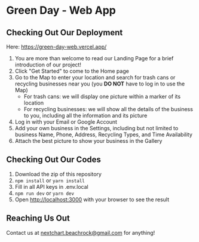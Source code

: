 # Green Day - Web App
## Checking Out Our Deployment
Here: https://green-day-web.vercel.app/
1. You are more than welcome to read our Landing Page for a brief introduction of our project!
2. Click "Get Started" to come to the Home page
3. Go to the Map to enter your location and search for trash cans or recycling businesses near you (you **DO NOT** have to log in to use the Map)
   * For trash cans: we will display one picture within a marker of its location
   * For recycling businesses: we will show all the details of the business to you, including all the information and its picture
4. Log in with your Email or Google Account
5. Add your own business in the Settings, including but not limited to business Name, Phone, Address, Recycling Types, and Time Availability
6. Attach the best picture to show your business in the Gallery
## Checking Out Our Codes
1. Download the zip of this repository
2. ```npm install``` or ```yarn install```
3. Fill in all API keys in .env.local
4. ```npm run dev``` or ```yarn dev```
5. Open [http://localhost:3000](http://localhost:3000) with your browser to see the result
## Reaching Us Out
Contact us at nextchart.beachrock@gmail.com for anything!
